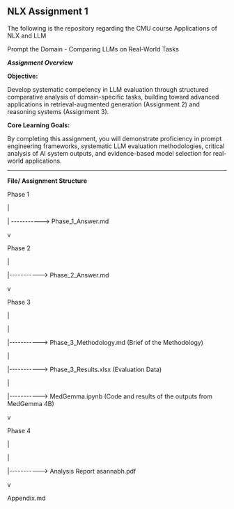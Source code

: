 <h2> NLX Assignment 1 </h2>
The following is the repository regarding the CMU course Applications of NLX and LLM

Prompt the Domain - Comparing LLMs on Real-World Tasks

***Assignment Overview***

**Objective:** 

Develop systematic competency in LLM evaluation through structured comparative analysis of domain-specific tasks, building toward advanced applications in retrieval-augmented generation (Assignment 2) and reasoning systems (Assignment 3).

**Core Learning Goals:**

By completing this assignment, you will demonstrate proficiency in prompt engineering frameworks, systematic LLM evaluation methodologies, critical analysis of AI system outputs, and evidence-based model selection for real-world applications.


------
**File/ Assignment Structure**

Phase 1

|

| ----------->  Phase_1_Answer.md

v 

Phase 2

|

|-----------> Phase_2_Answer.md

v

Phase 3

|

|

|-----------> Phase_3_Methodology.md (Brief of the Methodology)

|

|-----------> Phase_3_Results.xlsx  (Evaluation Data)

|

|-----------> MedGemma.ipynb  (Code and results of the outputs from MedGemma 4B)

v

Phase 4

|

|

|-----------> Analysis Report asannabh.pdf

v

Appendix.md
